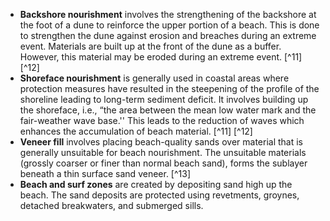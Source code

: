 - **Backshore nourishment** involves the strengthening of the backshore at the foot of a dune to reinforce the upper portion of a beach. This is done to strengthen the dune against erosion and breaches during an extreme event. Materials are built up at the front of the dune as a buffer. However, this material may be eroded during an extreme event. [^11] [^12]
- **Shoreface nourishment** is generally used in coastal areas where protection measures have resulted in the steepening of the profile of the shoreline leading to long-term sediment deficit. It involves building up the shoreface, i.e., “the area between the mean low water mark and the fair-weather wave base.'' This leads to the reduction of waves which enhances the accumulation of beach material. [^11] [^12]
- **Veneer fill** involves placing beach-quality sands over material that is generally unsuitable for beach nourishment. The unsuitable materials (grossly coarser or finer than normal beach sand), forms the sublayer beneath a thin surface sand veneer. [^13]
- **Beach and surf zones** are created by depositing sand high up the beach. The sand deposits are protected using revetments, groynes, detached breakwaters, and submerged sills.